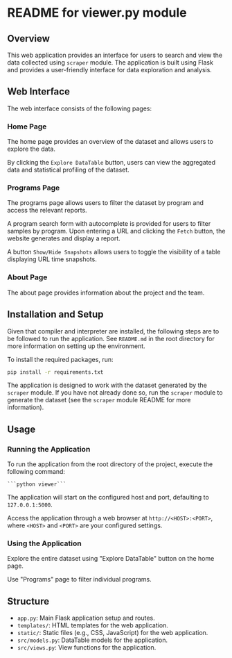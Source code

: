 # README for viewer.py module

## Overview
This web application provides an interface for users to search and view the data collected using `scraper` module.
The application is built using Flask and provides a user-friendly interface for data exploration and analysis.

## Web Interface

The web interface consists of the following pages:

### Home Page

The home page provides an overview of the dataset and allows users to explore the data.

By clicking the `Explore DataTable` button, users can view the aggregated data and statistical profiling of the dataset.

### Programs Page 

The programs page allows users to filter the dataset by program and access the relevant reports.

A program search form with autocomplete is provided for users to filter samples by program. Upon entering a URL and clicking the `Fetch` button, the website generates and display a report.

A button `Show/Hide Snapshots` allows users to toggle the visibility of 
  a table displaying URL time snapshots.

### About Page 

The about page provides information about the project and the team.

## Installation and Setup

Given that compiler and interpreter are installed, the following steps are to be followed to run the application.
See `README.md` in the root directory for more information on setting up the environment.

To install the required packages, run:

```bash
pip install -r requirements.txt
```

The application is designed to work with the dataset generated by the `scraper` module.
If you have not already done so, run the `scraper` module to generate the dataset (see the `scraper` module README for more information).

## Usage

### Running the Application

To run the application from the root directory of the project, execute the following command:
    
    ```python viewer```

The application will start on the configured host and port, defaulting to `127.0.0.1:5000`.

Access the application through a web browser at `http://<HOST>:<PORT>`, where `<HOST>` and `<PORT>` are your configured settings.

### Using the Application

Explore the entire dataset using "Explore DataTable" button on the home page.

Use "Programs" page to filter individual programs.

## Structure
- `app.py`: Main Flask application setup and routes.
- `templates/`: HTML templates for the web application.
- `static/`: Static files (e.g., CSS, JavaScript) for the web application.
- `src/models.py`: DataTable models for the application.
- `src/views.py`: View functions for the application.
